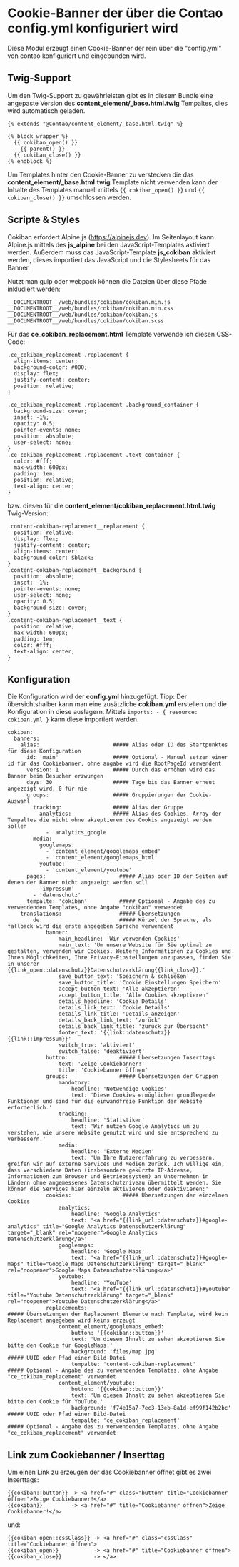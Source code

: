 # Cookie-Banner der über die Contao config.yml konfiguriert wird

Diese Modul erzeugt einen Cookie-Banner der rein über die "config.yml" von contao konfiguriert und eingebunden wird.

## Twig-Support

Um den Twig-Support zu gewährleisten gibt es in diesem Bundle eine angepaste Version des **content\_element/\_base.html.twig** Tempaltes, dies wird automatisch geladen.

```
{% extends "@Contao/content_element/_base.html.twig" %}

{% block wrapper %}
  {{ cokiban_open() }}
    {{ parent() }}
  {{ cokiban_close() }}
{% endblock %}
```

Um Templates hinter den Cookie-Banner zu verstecken die das **content\_element/\_base.html.twig** Template nicht verwenden kann der Inhalte des Templates manuell mittels ``{{ cokiban_open() }}`` und ``{{ cokiban_close() }}`` umschlossen werden.

## Scripte & Styles

Cokiban erfordert Alpine.js (<https://alpinejs.dev>). Im Seitenlayout kann Alpine.js mittels des **js_alpine** bei den JavaScript-Templates aktiviert werden. Außerdem muss das JavaScript-Template **js_cokiban** aktiviert werden, dieses importiert das JavaScript und die Stylesheets für das Banner.

Nutzt man gulp oder webpack können die Dateien über diese Pfade inkludiert werden:

```
__DOCUMENTROOT__/web/bundles/cokiban/cokiban.min.js
__DOCUMENTROOT__/web/bundles/cokiban/cokiban.min.css
__DOCUMENTROOT__/web/bundles/cokiban/cokiban.js
__DOCUMENTROOT__/web/bundles/cokiban/cokiban.scss
```

Für das **ce\_cokiban\_replacement.html** Template verwende ich diesen CSS-Code:

```
.ce_cokiban_replacement .replacement {
  align-items: center;
  background-color: #000;
  display: flex;
  justify-content: center;
  position: relative;
}

.ce_cokiban_replacement .replacement .background_container {
  background-size: cover;
  inset: -1%;
  opacity: 0.5;
  pointer-events: none;
  position: absolute;
  user-select: none;
}
.ce_cokiban_replacement .replacement .text_container {
  color: #fff;
  max-width: 600px;
  padding: 1em;
  position: relative;
  text-align: center;
}
```

bzw. diesen für die **content\_element/cokiban\_replacement.html.twig** Twig-Version:

```
.content-cokiban-replacement__replacement {
  position: relative;
  display: flex;
  justify-content: center;
  align-items: center;
  background-color: $black;
}
.content-cokiban-replacement__background {
  position: absolute;
  inset: -1%;
  pointer-events: none;
  user-select: none;
  opacity: 0.5;
  background-size: cover;
}
.content-cokiban-replacement__text {
  position: relative;
  max-width: 600px;
  padding: 1em;
  color: #fff;
  text-align: center;
}
```

## Konfiguration

Die Konfiguration wird der **config.yml** hinzugefügt. Tipp: Der übersichtshalber kann man eine zusätzliche **cokiban.yml** erstellen und die Konfiguration in diese auslagern. Mittels `imports: - { resource: cokiban.yml }` kann diese importiert werden.

```
cokiban:
  banners:
    alias:                       ##### Alias oder ID des Startpunktes für diese Konfiguration
      id: 'main'                 ##### Optional - Manuel setzen einer id für das Cookiebanner, ohne angabe wird die RootPageId verwendent
      version: 1                 ##### Durch das erhöhen wird das Banner beim Besucher erzwungen
      days: 30                   ##### Tage bis das Banner erneut angezeigt wird, 0 für nie
      groups:                    ##### Gruppierungen der Cookie-Auswahl
        tracking:                ##### Alias der Gruppe
          analytics:             ##### Alias des Cookies, Array der Tempaltes die nicht ohne akzeptieren des Cookis angezeigt werden sollen
            - 'analytics_google'
        media:
          googlemaps:
            - 'content_element/googlemaps_embed'
            - 'content_element/googlemaps_html'
          youtube:
            - 'content_element/youtube'
      pages:                       ##### Alias oder ID der Seiten auf denen der Banner nicht angezeigt werden soll
        - 'impressum'
        - 'datenschutz'
      tempalte: 'cokiban'          ##### Optional - Angabe des zu verwendenden Templates, ohne Angabe "cokiban" verwendet
    translations:                  ##### Übersetzungen
        de:                        ##### Kürzel der Sprache, als fallback wird die erste angegeben Sprache verwendent 
            banner:
                main_headline: 'Wir verwenden Cookies'
                main_text: 'Um unsere Website für Sie optimal zu gestalten, verwenden wir Cookies. Weitere Informationen zu Cookies und Ihren Möglichkeiten, Ihre Privacy-Einstellungen anzupassen, finden Sie in unserer {{link_open::datenschutz}}Datenschutzerklärung{{link_close}}.'
                save_button_text: 'Speichern & schließen'
                save_button_title: 'Cookie Einstellungen Speichern'
                accept_button_text: 'Alle akzeptieren'
                accept_button_title: 'Alle Cookies akzeptieren'
                details_headline: 'Cookie Details'
                details_link_text: 'Cookie Details'
                details_link_title: 'Details anzeigen'
                details_back_link_text: 'zurück'
                details_back_link_title: 'zurück zur Übersicht'
                footer_text: '{{link::datenschutz}} {{link::impressum}}'
                switch_true: 'aktiviert'
                switch_false: 'deaktiviert'
            button:                ##### Übersetzungen Inserttags
                text: 'Zeige Cookiebanner!'
                title: 'Cookiebanner öffnen'
            groups:                ##### Übersetzungen der Gruppen
                mandotory:
                    headline: 'Notwendige Cookies'
                    text: 'Diese Cookies ermöglichen grundlegende Funktionen und sind für die einwandfreie Funktion der Website erforderlich.'
                tracking:
                    headline: 'Statistiken'
                    text: 'Wir nutzen Google Analytics um zu verstehen, wie unsere Website genutzt wird und sie entsprechend zu verbessern.'
                media:
                    headline: 'Externe Medien'
                    text: 'Um Ihre Nutzererfahrung zu verbessern, greifen wir auf externe Services und Medien zurück. Ich willige ein, dass verschiedene Daten (insbesondere gekürzte IP-Adresse, Informationen zum Browser und Betriebssystem) an Unternehmen in Ländern ohne angemessenes Datenschutzniveau übermittelt werden. Sie können die Services hier einzeln aktivieren oder deaktivieren:'
            cookies:                ##### Übersetzungen der einzelnen Cookies
                analytics:
                    headline: 'Google Analytics'
                    text: '<a href="{{link_url::datenschutz}}#google-analytics" title="Google Analytics Datenschutzerklärung" target="_blank" rel="noopener">Google Analytics Datenschutzerklärung</a>'
                googlemaps:
                    headline: 'Google Maps'
                    text: '<a href="{{link_url::datenschutz}}#google-maps" title="Google Maps Datenschutzerklärung" target="_blank" rel="noopener">Google Maps Datenschutzerklärung</a>'
                youtube:
                    headline: 'YouTube'
                    text: '<a href="{{link_url::datenschutz}}#youtube" title="Youtube Datenschutzerklärung" target="_blank" rel="noopener">Youtube Datenschutzerklärung</a>'
            replacements:                                                       ##### Übersetzungen der Replacement Elemente nach Template, wird kein Replacement angegeben wird keins erzeugt
                content_element/googlemaps_embed:
                    button: '{{cokiban::button}}'
                    text: 'Um diesen Ihnalt zu sehen akzeptieren Sie bitte den Cookie für GoogleMaps.'
                    background: 'files/map.jpg'                                 ##### UUID oder Pfad einer Bild-Datei
                    tempalte: 'content-cokiban-replacement'                     ##### Optional - Angabe des zu verwendenden Templates, ohne Angabe "ce_cokiban_replacement" verwendet
                content_element/youtube:
                    button: '{{cokiban::button}}'
                    text: 'Um diesen Ihnalt zu sehen akzeptieren Sie bitte den Cookie für YouTube.'
                    background: 'f74e15a7-7ec3-13eb-8a1d-ef99f142b2bc'          ##### UUID oder Pfad einer Bild-Datei
                    tempalte: 'ce_cokiban_replacement'                          ##### Optional - Angabe des zu verwendenden Templates, ohne Angabe "ce_cokiban_replacement" verwendet

```

## Link zum Cookiebanner / Inserttag

Um einen Link zu erzeugen der das Cookiebanner öffnet gibt es zwei Inserttags:

```
{{cokiban::button}} -> <a href="#" class="button" title="Cookiebanner öffnen">Zeige Cookiebanner!</a>
{{cokiban}}         -> <a href="#" title="Cookiebanner öffnen">Zeige Cookiebanner!</a>
```
und:

```
{{cokiban_open::cssClass}} -> <a href="#" class="cssClass" title="Cookiebanner öffnen">
{{cokiban_open}}           -> <a href="#" title="Cookiebanner öffnen">
{{cokiban_close}}          -> </a>
```

